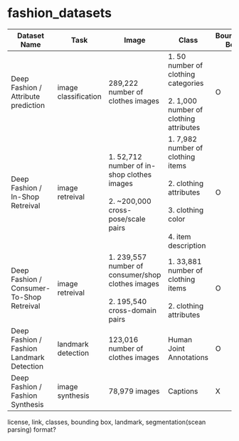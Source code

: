 # fashion_datasets
| Dataset Name | Task | Image | Class | Bounding Box | Landmark | Polygon | Link | License |
| ------------- | ------------- | ------------- | ------------- | ------------- | ------------- | ------------- | ------------- | ------------- |
| Deep Fashion / Attribute prediction  | image classification | 289,222 number of clothes images  |1. 50 number of clothing categories <br/><br/>2. 1,000 number of clothing attributes | O | O | X |[link](https://drive.google.com/drive/folders/0B7EVK8r0v71pVDZFQXRsMDZCX1E)|non-cormercial |
| Deep Fashion / In-Shop Retreival  | image retreival | 1. 52,712 number of in-shop clothes images<br/><br/>2. ~200,000 cross-pose/scale pairs | 1. 7,982 number of clothing items<br/><br/>2. clothing attributes<br/><br/>3. clothing color<br/><br/>4. item description | O | O | X |[link](https://drive.google.com/drive/folders/0B7EVK8r0v71pWGplNFhjc01NbzQ)|non-cormercial|
| Deep Fashion / Consumer-To-Shop Retreival  | image retreival | 1. 239,557 number of consumer/shop clothes images<br/><br/>2. 195,540 cross-domain pairs | 1. 33,881 number of clothing items<br/><br/>2. clothing attributes| O | O | X |[link](https://drive.google.com/drive/folders/0B7EVK8r0v71pRXllRUdQcC1zTHc)|non-cormercial|
| Deep Fashion / Fashion Landmark Detection  | landmark detection | 123,016 number of clothes images | Human Joint Annotations| O | O | X |[link](https://drive.google.com/drive/folders/0B7EVK8r0v71pLXQ4bmxZaEFKTm8)|non-cormercial|
| Deep Fashion / Fashion Synthesis  | image synthesis | 78,979 images | Captions| X | X | O |[link](https://drive.google.com/drive/folders/0B7EVK8r0v71pTHhMenkxbE9fTVk)|non-cormercial|

license, link, classes, bounding box, landmark, segmentation(scean parsing) format?
